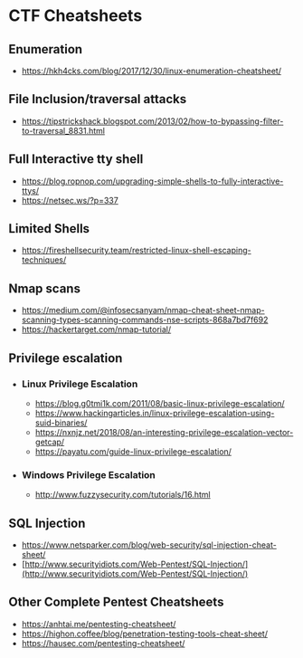 # CTF Cheatsheets

## Enumeration

- https://hkh4cks.com/blog/2017/12/30/linux-enumeration-cheatsheet/

## File Inclusion/traversal attacks

- https://tipstrickshack.blogspot.com/2013/02/how-to-bypassing-filter-to-traversal_8831.html

## Full Interactive tty shell

- https://blog.ropnop.com/upgrading-simple-shells-to-fully-interactive-ttys/
- https://netsec.ws/?p=337

## Limited Shells

- https://fireshellsecurity.team/restricted-linux-shell-escaping-techniques/

## Nmap scans

- https://medium.com/@infosecsanyam/nmap-cheat-sheet-nmap-scanning-types-scanning-commands-nse-scripts-868a7bd7f692
- https://hackertarget.com/nmap-tutorial/

## Privilege escalation

  - ### Linux Privilege Escalation

    - https://blog.g0tmi1k.com/2011/08/basic-linux-privilege-escalation/
    - https://www.hackingarticles.in/linux-privilege-escalation-using-suid-binaries/
    - https://nxnjz.net/2018/08/an-interesting-privilege-escalation-vector-getcap/
    - https://payatu.com/guide-linux-privilege-escalation/
    
  - ### Windows Privilege Escalation

    - http://www.fuzzysecurity.com/tutorials/16.html

## SQL Injection

- https://www.netsparker.com/blog/web-security/sql-injection-cheat-sheet/
- [http://www.securityidiots.com/Web-Pentest/SQL-Injection/](http://www.securityidiots.com/Web-Pentest/SQL-Injection/)

## Other Complete Pentest Cheatsheets 

- https://anhtai.me/pentesting-cheatsheet/
- https://highon.coffee/blog/penetration-testing-tools-cheat-sheet/
- https://hausec.com/pentesting-cheatsheet/
